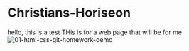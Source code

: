 # Christians-Horiseon
hello, this is a test 
THis is for a web page that will be for me 
![01-html-css-git-homework-demo](https://github.com/ChristianMsaleh/Christians-Horiseon/assets/136363019/d63f0b5c-d0f2-4f46-8a03-c2776e33bd6c)
